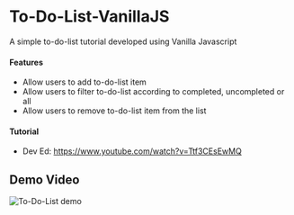 # To-Do-List-VanillaJS #

A simple to-do-list tutorial developed using Vanilla Javascript

#### Features
* Allow users to add to-do-list item
* Allow users to filter to-do-list according to completed, uncompleted or all
* Allow users to remove to-do-list item from the list 

#### Tutorial
* Dev Ed: https://www.youtube.com/watch?v=Ttf3CEsEwMQ

## Demo Video ##
![To-Do-List demo](https://user-images.githubusercontent.com/57489399/99892540-b788e380-2cb0-11eb-844d-37a4372e70ba.gif)

